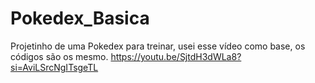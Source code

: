 # Pokedex_Basica
Projetinho de uma Pokedex para treinar, usei esse vídeo como base, os códigos são os mesmo. https://youtu.be/SjtdH3dWLa8?si=AviLSrcNgITsgeTL
